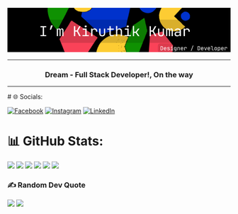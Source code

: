![Header](./infox.png)

<hr>
<h3 align="center">Dream - Full Stack Developer!, On the way</h3>
<hr>
# 🌐 Socials:

[![Facebook](https://img.shields.io/badge/Facebook-%231877F2.svg?logo=Facebook&logoColor=white)](https://facebook.com/rith1x) 
[![Instagram](https://img.shields.io/badge/Instagram-%23E4405F.svg?logo=Instagram&logoColor=white)](https://instagram.com/rith1x) 
[![LinkedIn](https://img.shields.io/badge/LinkedIn-%230077B5.svg?logo=linkedin&logoColor=white)](https://linkedin.com/in/kiruthikkumar) 

# 📊 GitHub Stats:
![](https://github-readme-stats.vercel.app/api?username=rith1x&theme=dark&hide_border=true&include_all_commits=true&count_private=false)
![](https://github-stats-alpha.vercel.app/api?username=rith1x&cc=000&tc=0f0&ic=0f0&bc=000)
![](https://github-profile-trophy.vercel.app/?username=rith1x)
![](https://github-profile-summary-cards.vercel.app/api/cards/profile-details?username=rith1x&theme=dark)
![](https://github-readme-streak-stats.herokuapp.com/?user=rith1x&theme=dark&hide_border=true)
![](https://github-readme-stats.vercel.app/api/top-langs/?username=rith1x&theme=dark&hide_border=true&include_all_commits=false&count_private=false&layout=compact)

### ✍️ Random Dev Quote
![](https://quotes-github-readme.vercel.app/api?type=vetical&theme=radical)
[![](https://visitcount.itsvg.in/api?id=rith1x&icon=0&color=0)](https://visitcount.itsvg.in)

